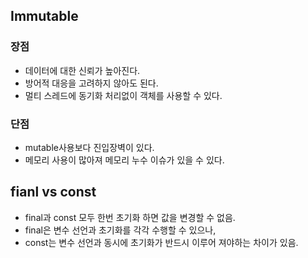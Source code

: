## Immutable

### 장점
 - 데이터에 대한 신뢰가 높아진다.
 - 방어적 대응을 고려하지 않아도 된다.
 - 멀티 스레드에 동기화 처리없이 객체를 사용할 수 있다.

### 단점
 - mutable사용보다 진입장벽이 있다.
 - 메모리 사용이 많아져 메모리 누수 이슈가 있을 수 있다.

## fianl vs const

 - final과 const 모두 한번 초기화 하면 값을 변경할 수 없음.
 - final은 변수 선언과 초기화를 각각 수행할 수 있으나,
 - const는 변수 선언과 동시에 초기화가 반드시 이루어 져야하는 차이가 있음.